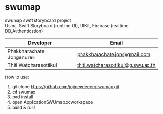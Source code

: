 # swumap
swumap swift storyboard project
<br>
Using: Swift Storyboard (runtime UI), UIKit, Firebase (realtime DB,Authentication)

|Developer|Email|
|---------|-----|
|Phakkharachate Jonganurak|phakkharachate.jon@gmail.com|
|Thiti Watcharasottikul|thiti.watcharasottikul@g.swu.ac.th|

How to use:
1. git clone https://github.com/jojjoeeeeeee/swumap.git
2. cd swumap
3. pod install
4. open ApplicationSWUmap.xcworkspace
5. build & run!
